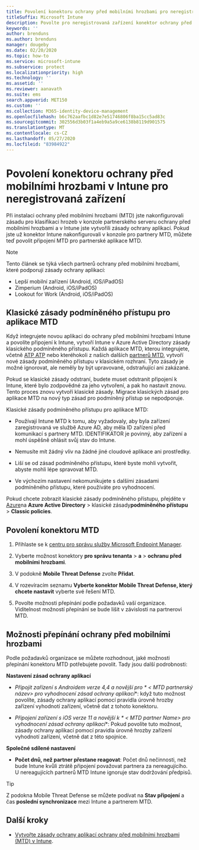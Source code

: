 ```yaml
---
title: Povolení konektoru ochrany před mobilními hrozbami pro neregistrovaná zařízení
titleSuffix: Microsoft Intune
description: Povolte pro neregistrovaná zařízení konektor ochrany před mobilními hrozbami v Microsoft Intune.
keywords: ''
author: brenduns
ms.author: brenduns
manager: dougeby
ms.date: 02/20/2020
ms.topic: how-to
ms.service: microsoft-intune
ms.subservice: protect
ms.localizationpriority: high
ms.technology: ''
ms.assetid: ''
ms.reviewer: aanavath
ms.suite: ems
search.appverid: MET150
ms.custom: ''
ms.collection: M365-identity-device-management
ms.openlocfilehash: b6c762aafbc1d82e7e51746806f8ba15cc5ad83c
ms.sourcegitcommit: 302556d3b03f1a4eb9a5a9ce6138b8119d901575
ms.translationtype: MT
ms.contentlocale: cs-CZ
ms.lasthandoff: 05/27/2020
ms.locfileid: "83984922"
---
```

# <a name="enable-the-mobile-threat-defense-connector-in-intune-for-unenrolled-devices"></a>Povolení konektoru ochrany před mobilními hrozbami v Intune pro neregistrovaná zařízení

Při instalaci ochrany před mobilními hrozbami (MTD) jste nakonfigurovali zásadu pro klasifikaci hrozeb v konzole partnerského serveru ochrany před mobilními hrozbami a v Intune jste vytvořili zásady ochrany aplikací. Pokud jste už konektor Intune nakonfigurovali v konzole pro partnery MTD, můžete teď povolit připojení MTD pro partnerské aplikace MTD.

> [!NOTE]
> Tento článek se týká všech partnerů ochrany před mobilními hrozbami, které podporují zásady ochrany aplikací:
>
> - Lepší mobilní zařízení (Android, iOS/iPadOS)
> - Zimperium (Android, iOS/iPadOS)
> - Lookout for Work (Android, iOS/iPadOS)

## <a name="classic-conditional-access-policies-for-mtd-apps"></a>Klasické zásady podmíněného přístupu pro aplikace MTD

Když integrujete novou aplikaci do ochrany před mobilními hrozbami Intune a povolíte připojení k Intune, vytvoří Intune v Azure Active Directory zásady klasického podmíněného přístupu. Každá aplikace MTD, kterou integrujete, včetně [ATP ATP](advanced-threat-protection.md) nebo kteréhokoli z našich dalších [partnerů MTD](mobile-threat-defense.md#mobile-threat-defense-partners), vytvoří nové zásady podmíněného přístupu v klasickém rozhraní. Tyto zásady je možné ignorovat, ale neměly by být upravované, odstraňující ani zakázané.

Pokud se klasické zásady odstraní, budete muset odstranit připojení k Intune, které bylo zodpovědné za jeho vytvoření, a pak ho nastavit znovu. Tento proces znovu vytvoří klasické zásady. Migrace klasických zásad pro aplikace MTD na nový typ zásad pro podmíněný přístup se nepodporuje.

Klasické zásady podmíněného přístupu pro aplikace MTD:

- Používají Intune MTD k tomu, aby vyžadovaly, aby byla zařízení zaregistrovaná ve službě Azure AD, aby měla ID zařízení před komunikací s partnery MTD. IDENTIFIKÁTOR je povinný, aby zařízení a mohl úspěšně ohlásit svůj stav do Intune.

- Nemusíte mít žádný vliv na žádné jiné cloudové aplikace ani prostředky.

- Liší se od zásad podmíněného přístupu, které byste mohli vytvořit, abyste mohli lépe spravovat MTD.

- Ve výchozím nastavení nekomunikujete s dalšími zásadami podmíněného přístupu, které používáte pro vyhodnocení.

Pokud chcete zobrazit klasické zásady podmíněného přístupu, přejděte v [Azure](https://portal.azure.com/#home)na **Azure Active Directory**  >  klasické zásady**podmíněného přístupu**  >  **Classic policies**.

## <a name="to-enable-the-mtd-connector"></a>Povolení konektoru MTD

1. Přihlaste se k [centru pro správu služby Microsoft Endpoint Manager](https://go.microsoft.com/fwlink/?linkid=2109431).

2. Vyberte možnost konektory **pro správu tenanta**  >  **a**  >  **ochranu před mobilními hrozbami**.

3. V podokně **Mobile Threat Defense** zvolte **Přidat**.

4. V rozevíracím seznamu **Vyberte konektor Mobile Threat Defense, který chcete nastavit** vyberte své řešení MTD.

    <!-- ![MTD setup in Intune](PLACEHOLDER, need a new screenshot of this page) -->

5. Povolte možnosti přepínání podle požadavků vaší organizace. Viditelnost možností přepínání se bude lišit v závislosti na partnerovi MTD.

## <a name="mobile-threat-defense-toggle-options"></a>Možnosti přepínání ochrany před mobilními hrozbami

Podle požadavků organizace se můžete rozhodnout, jaké možnosti přepínání konektoru MTD potřebujete povolit. Tady jsou další podrobnosti:

**Nastavení zásad ochrany aplikací**

- **Připojit zařízení s Androidem verze 4,4 a novější pro * \< MTD partnerský název>* pro vyhodnocení zásad ochrany aplikací**: když tuto možnost povolíte, zásady ochrany aplikací pomocí pravidla úrovně hrozby zařízení vyhodnotí zařízení, včetně dat z tohoto konektoru.

- **Připojení zařízení s iOS verze 11 a novější k * \< MTD partner Name>* pro vyhodnocení zásad ochrany aplikací**: Pokud povolíte tuto možnost, zásady ochrany aplikací pomocí pravidla úrovně hrozby zařízení vyhodnotí zařízení, včetně dat z této spojnice.

**Společné sdílené nastavení**

- **Počet dnů, než partner přestane reagovat**: Počet dnů nečinnosti, než bude Intune kvůli ztrátě připojení považovat partnera za nereagujícího. U nereagujících partnerů MTD Intune ignoruje stav dodržování předpisů.

> [!TIP]
> Z podokna Mobile Threat Defense se můžete podívat na **Stav připojení** a čas **poslední synchronizace** mezi Intune a partnerem MTD.

## <a name="next-steps"></a>Další kroky

- [Vytvořte zásady ochrany aplikací ochrany před mobilními hrozbami (MTD) v Intune](mtd-app-protection-policy.md).
